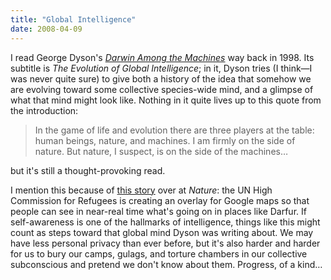 ```yaml
---
title: "Global Intelligence"
date: 2008-04-09
---
```

I read George Dyson's <a href="http://www.amazon.com/Darwin-Among-Machines-Evolution-Intelligence/dp/0738200301"><em>Darwin Among the Machines</em></a> way back in 1998. Its subtitle is <em>The Evolution of Global Intelligence</em>; in it, Dyson tries (I think—I was never quite sure) to give both a history of the idea that somehow we are evolving toward some collective species-wide mind, and a glimpse of what that mind might look like.  Nothing in it quite lives up to this quote from the introduction:
<blockquote>In the game of life and evolution there are three  players at the table: human beings, nature, and machines. I am  firmly on the side of nature. But nature, I suspect, is on the  side of the machines…</blockquote>
but it's still a thought-provoking read.

I mention this because of <a href="http://blogs.nature.com/news/thegreatbeyond/2008/04/un_enlists_google_in_refugee_w.html">this story</a> over at <em>Nature</em>: the UN High Commission for Refugees is creating an overlay for Google maps so that people can see in near-real time what's going on in places like Darfur.  If self-awareness is one of the hallmarks of intelligence, things like this might count as steps toward that global mind Dyson was writing about.  We may have less personal privacy than ever before, but it's also harder and harder for us to bury our camps, gulags, and torture chambers in our collective subconscious and pretend we don't know about them.  Progress, of a kind…
